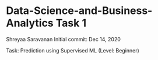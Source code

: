 # Data-Science-and-Business-Analytics Task 1
Shreyaa Saravanan
Initial commit: Dec 14, 2020

Task: Prediction using Supervised ML (Level: Beginner)
